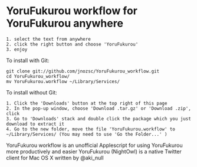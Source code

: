 # YoruFukurou workflow for YoruFukurou anywhere

    1. select the text from anywhere
    2. click the right button and choose 'YoruFukurou'
    3. enjoy


To install with Git:

    git clone git://github.com/jnozsc/YoruFukurou_workflow.git 
	cd YoruFukurou_workflow/
	mv YoruFukurou.workflow ~/Library/Services/


To install without Git:

    1. Click the 'Downloads' button at the top right of this page
    2. In the pop-up window, choose 'Download .tar.gz' or 'Download .zip', click
    3. Go to 'Downloads' stack and double click the package which you just download to extract it
    4. Go to the new folder, move the file 'YoruFukurou.workflow' to  ~/Library/Services/ (You may need to use 'Go the Folder...' )


YoruFukurou workflow is an unofficial Applescript for using YoruFukurou more productively and easier
YoruFukurou (NightOwl) is a native Twitter client for Mac OS X written by @aki_null 